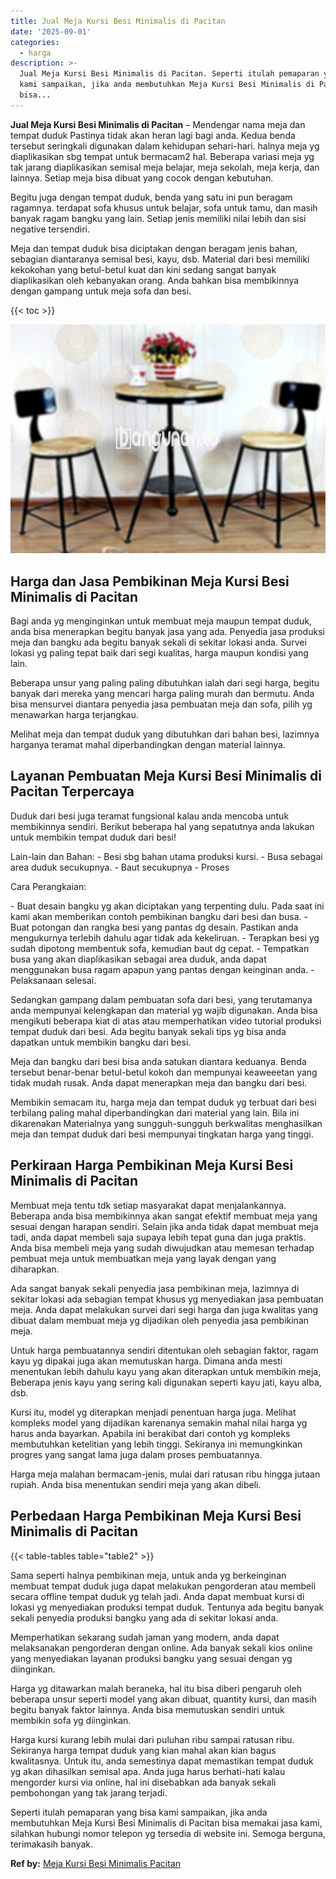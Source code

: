 ```yaml
---
title: Jual Meja Kursi Besi Minimalis di Pacitan
date: '2025-09-01'
categories:
  - harga
description: >-
  Jual Meja Kursi Besi Minimalis di Pacitan. Seperti itulah pemaparan yang bisa
  kami sampaikan, jika anda membutuhkan Meja Kursi Besi Minimalis di Pacitan
  bisa...
---
```


**Jual Meja Kursi Besi Minimalis di Pacitan** – Mendengar nama meja dan tempat duduk Pastinya tidak akan heran lagi bagi anda. Kedua benda tersebut seringkali digunakan dalam kehidupan sehari-hari. halnya meja yg diaplikasikan sbg tempat untuk bermacam2 hal. Beberapa variasi meja yg tak jarang diaplikasikan semisal meja belajar, meja sekolah, meja kerja, dan lainnya. Setiap meja bisa dibuat yang cocok dengan kebutuhan.

Begitu juga dengan tempat duduk, benda yang satu ini pun beragam ragamnya. terdapat sofa khusus untuk belajar, sofa untuk tamu, dan masih banyak ragam bangku yang lain. Setiap jenis memiliki nilai lebih dan sisi negative tersendiri.

Meja dan tempat duduk bisa diciptakan dengan beragam jenis bahan, sebagian diantaranya semisal besi, kayu, dsb. Material dari besi memiliki kekokohan yang betul-betul kuat dan kini sedang sangat banyak diaplikasikan oleh kebanyakan orang. Anda bahkan bisa membikinnya dengan gampang untuk meja sofa dan besi.

{{< toc >}}

![Jual Meja Kursi Besi Minimalis di Pacitan](/images/jual-meja-besi-murah05.png)

## Harga dan Jasa Pembikinan Meja Kursi Besi Minimalis di Pacitan

Bagi anda yg menginginkan untuk membuat meja maupun tempat duduk, anda bisa menerapkan begitu banyak jasa yang ada. Penyedia jasa produksi meja dan bangku ada begitu banyak sekali di sekitar lokasi anda. Survei lokasi yg paling tepat baik dari segi kualitas, harga maupun kondisi yang lain.

Beberapa unsur yang paling paling dibutuhkan ialah dari segi harga, begitu banyak dari mereka yang mencari harga paling murah dan bermutu. Anda bisa mensurvei diantara penyedia jasa pembuatan meja dan sofa, pilih yg menawarkan harga terjangkau.

Melihat meja dan tempat duduk yang dibutuhkan dari bahan besi, lazimnya harganya teramat mahal diperbandingkan dengan material lainnya.

## Layanan Pembuatan Meja Kursi Besi Minimalis di Pacitan Terpercaya

Duduk dari besi juga teramat fungsional kalau anda mencoba untuk membikinnya sendiri. Berikut beberapa hal yang sepatutnya anda lakukan untuk membikin tempat duduk dari besi!

Lain-lain dan Bahan: - Besi sbg bahan utama produksi kursi. - Busa sebagai area duduk secukupnya. - Baut secukupnya - Proses

Cara Perangkaian:

\- Buat desain bangku yg akan diciptakan yang terpenting dulu. Pada saat ini kami akan memberikan contoh pembikinan bangku dari besi dan busa. - Buat potongan dan rangka besi yang pantas dg desain. Pastikan anda mengukurnya terlebih dahulu agar tidak ada kekeliruan. - Terapkan besi yg sudah dipotong membentuk sofa, kemudian baut dg cepat. - Tempatkan busa yang akan diaplikasikan sebagai area duduk, anda dapat menggunakan busa ragam apapun yang pantas dengan keinginan anda. - Pelaksanaan selesai.

Sedangkan gampang dalam pembuatan sofa dari besi, yang terutamanya anda mempunyai kelengkapan dan material yg wajib digunakan. Anda bisa mengikuti beberapa kiat di atas atau memperhatikan video tutorial produksi tempat duduk dari besi. Ada begitu banyak sekali tips yg bisa anda dapatkan untuk membikin bangku dari besi.

Meja dan bangku dari besi bisa anda satukan diantara keduanya. Benda tersebut benar-benar betul-betul kokoh dan mempunyai keaweeetan yang tidak mudah rusak. Anda dapat menerapkan meja dan bangku dari besi.

Membikin semacam itu, harga meja dan tempat duduk yg terbuat dari besi terbilang paling mahal diperbandingkan dari material yang lain. Bila ini dikarenakan Materialnya yang sungguh-sungguh berkwalitas menghasilkan meja dan tempat duduk dari besi mempunyai tingkatan harga yang tinggi.

## Perkiraan Harga Pembikinan Meja Kursi Besi Minimalis di Pacitan

Membuat meja tentu tdk setiap masyarakat dapat menjalankannya. Beberapa anda bisa membikinnya akan sangat efektif membuat meja yang sesuai dengan harapan sendiri. Selain jika anda tidak dapat membuat meja tadi, anda dapat membeli saja supaya lebih tepat guna dan juga praktis. Anda bisa membeli meja yang sudah diwujudkan atau memesan terhadap pembuat meja untuk membuatkan meja yang layak dengan yang diharapkan.

Ada sangat banyak sekali penyedia jasa pembikinan meja, lazimnya di sekitar lokasi ada sebagian tempat khusus yg menyediakan jasa pembuatan meja. Anda dapat melakukan survei dari segi harga dan juga kwalitas yang dibuat dalam membuat meja yg dijadikan oleh penyedia jasa pembikinan meja.

Untuk harga pembuatannya sendiri ditentukan oleh sebagian faktor, ragam kayu yg dipakai juga akan memutuskan harga. Dimana anda mesti menentukan lebih dahulu kayu yang akan diterapkan untuk membikin meja, Beberapa jenis kayu yang sering kali digunakan seperti kayu jati, kayu alba, dsb.

Kursi itu, model yg diterapkan menjadi penentuan harga juga. Melihat kompleks model yang dijadikan karenanya semakin mahal nilai harga yg harus anda bayarkan. Apabila ini berakibat dari contoh yg kompleks membutuhkan ketelitian yang lebih tinggi. Sekiranya ini memungkinkan progres yang sangat lama juga dalam proses pembuatannya.

Harga meja malahan bermacam-jenis, mulai dari ratusan ribu hingga jutaan rupiah. Anda bisa menentukan sendiri meja yang akan dibeli.

## Perbedaan Harga Pembikinan Meja Kursi Besi Minimalis di Pacitan

{{< table-tables table="table2" >}}

Sama seperti halnya pembikinan meja, untuk anda yg berkeinginan membuat tempat duduk juga dapat melakukan pengorderan atau membeli secara offline tempat duduk yg telah jadi. Anda dapat membuat kursi di lokasi yg menyediakan produksi tempat duduk. Tentunya ada begitu banyak sekali penyedia produksi bangku yang ada di sekitar lokasi anda.

Memperhatikan sekarang sudah jaman yang modern, anda dapat melaksanakan pengorderan dengan online. Ada banyak sekali kios online yang menyediakan layanan produksi bangku yang sesuai dengan yg diinginkan.

Harga yg ditawarkan malah beraneka, hal itu bisa diberi pengaruh oleh beberapa unsur seperti model yang akan dibuat, quantity kursi, dan masih begitu banyak faktor lainnya. Anda bisa memutuskan sendiri untuk membikin sofa yg diinginkan.

Harga kursi kurang lebih mulai dari puluhan ribu sampai ratusan ribu. Sekiranya harga tempat duduk yang kian mahal akan kian bagus kwalitasnya. Untuk itu, anda semestinya dapat memastikan tempat duduk yg akan dihasilkan semisal apa. Anda juga harus berhati-hati kalau mengorder kursi via online, hal ini disebabkan ada banyak sekali pembohongan yang tak jarang terjadi.

Seperti itulah pemaparan yang bisa kami sampaikan, jika anda membutuhkan Meja Kursi Besi Minimalis di Pacitan bisa memakai jasa kami, silahkan hubungi nomor telepon yg tersedia di website ini. Semoga berguna, terimakasih banyak.

**Ref by:** [Meja Kursi Besi Minimalis Pacitan](https://id.wikipedia.org/wiki/Meja)
